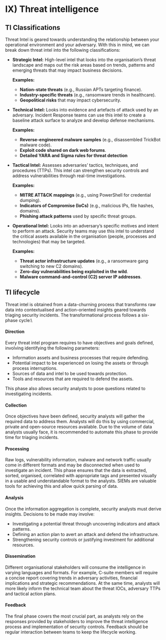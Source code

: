 # IX) Threat intelligence

## TI Classifications



Threat Intel is geared towards understanding the relationship between your operational environment and your adversary. With this in mind, we can break down threat intel into the following classifications:&#x20;

*   **Strategic Intel:** High-level intel that looks into the organisation’s threat landscape and maps out the risk areas based on trends, patterns and emerging threats that may impact business decisions.

    **Examples:**

    * **Nation-state threats** (e.g., Russian APTs targeting finance).
    * **Industry-specific threats** (e.g., ransomware trends in healthcare).
    * **Geopolitical risks** that may impact cybersecurity.


*   **Technical Intel:** Looks into evidence and artefacts of attack used by an adversary. Incident Response teams can use this intel to create a baseline attack surface to analyze and develop defense mechanisms.

    **Examples:**

    * **Reverse-engineered malware samples** (e.g., disassembled TrickBot malware code).
    * **Exploit code shared on dark web forums**.
    * **Detailed YARA and Sigma rules for threat detection**


*   **Tactical Intel:** Assesses adversaries’ tactics, techniques, and procedures (TTPs). This intel can strengthen security controls and address vulnerabilities through real-time investigations.

    **Examples:**

    * **MITRE ATT\&CK mappings** (e.g., using PowerShell for credential dumping).
    * **Indicators of Compromise (IoCs)** (e.g., malicious IPs, file hashes, domains).
    * **Phishing attack patterns** used by specific threat groups.


*   **Operational Intel:** Looks into an adversary’s specific motives and intent to perform an attack. Security teams may use this intel to understand the critical assets available in the organisation (people, processes and technologies) that may be targeted.

    **Examples:**

    * **Threat actor infrastructure updates** (e.g., a ransomware gang switching to new C2 domains).
    * **Zero-day vulnerabilities being exploited in the wild**.
    * **Malware command-and-control (C2) server IP addresses**.





## TI lifecycle

Threat intel is obtained from a data-churning process that transforms raw data into contextualised and action-oriented insights geared towards triaging security incidents. The transformational process follows a six-phase cycle:\


#### Direction

Every threat intel program requires to have objectives and goals defined, involving identifying the following parameters:

* Information assets and business processes that require defending.
* Potential impact to be experienced on losing the assets or through process interruptions.
* Sources of data and intel to be used towards protection.
* Tools and resources that are required to defend the assets.

This phase also allows security analysts to pose questions related to investigating incidents.

#### Collection

Once objectives have been defined, security analysts will gather the required data to address them. Analysts will do this by using commercial, private and open-source resources available. Due to the volume of data analysts usually face, it is recommended to automate this phase to provide time for triaging incidents.

#### Processing

Raw logs, vulnerability information, malware and network traffic usually come in different formats and may be disconnected when used to investigate an incident. This phase ensures that the data is extracted, sorted, organised, correlated with appropriate tags and presented visually in a usable and understandable format to the analysts. SIEMs are valuable tools for achieving this and allow quick parsing of data.

#### Analysis

Once the information aggregation is complete, security analysts must derive insights. Decisions to be made may involve:

* Investigating a potential threat through uncovering indicators and attack patterns.
* Defining an action plan to avert an attack and defend the infrastructure.
* Strengthening security controls or justifying investment for additional resources.

#### Dissemination

Different organisational stakeholders will consume the intelligence in varying languages and formats. For example, C-suite members will require a concise report covering trends in adversary activities, financial implications and strategic recommendations. At the same time, analysts will more likely inform the technical team about the threat IOCs, adversary TTPs and tactical action plans.

#### Feedback

The final phase covers the most crucial part, as analysts rely on the responses provided by stakeholders to improve the threat intelligence process and implementation of security controls. Feedback should be regular interaction between teams to keep the lifecycle working.



